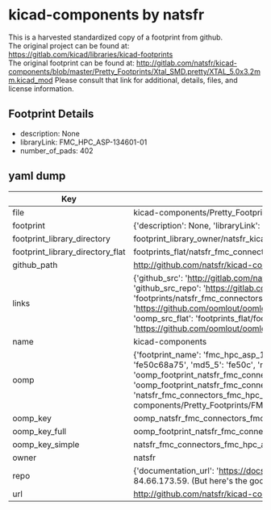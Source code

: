 # kicad-components by natsfr  
This is a harvested standardized copy of a footprint from github.  
The original project can be found at:  
https://gitlab.com/kicad/libraries/kicad-footprints  
The original footprint can be found at:
http://gitlab.com/natsfr/kicad-components/blob/master/Pretty_Footprints/Xtal_SMD.pretty/XTAL_5.0x3.2mm.kicad_mod
Please consult that link for additional, details, files, and license information.  
## Footprint Details
* description: None  
* libraryLink: FMC_HPC_ASP-134601-01  
* number_of_pads: 402  
## yaml dump  
| Key | Value |  
| --- | --- |  
| file | kicad-components/Pretty_Footprints/FMC_Connectors.pretty/FMC_HPC_ASP-134601-01.kicad_mod |  
| footprint | {'description': None, 'libraryLink': 'FMC_HPC_ASP-134601-01', 'number_of_pads': 402} |  
| footprint_library_directory | footprint_library_owner/natsfr_kicad-components |  
| footprint_library_directory_flat | footprints_flat/natsfr_fmc_connectors_fmc_hpc_asp_134601_01/working |  
| github_path | http://github.com/natsfr/kicad-components/blob/master/Pretty_Footprints/FMC_Connectors.pretty/FMC_HPC_ASP-134601-01.kicad_mod |  
| links | {'github_src': 'http://gitlab.com/natsfr/kicad-components/blob/master/Pretty_Footprints/Xtal_SMD.pretty/XTAL_5.0x3.2mm.kicad_mod', 'github_src_repo': 'https://gitlab.com/kicad/libraries/kicad-footprints', 'oomp_bot': 'footprints/natsfr_fmc_connectors_fmc_hpc_asp_134601_01/working', 'oomp_bot_github': 'https://github.com/oomlout/oomlout_oomp_footprint_bot/tree/main/footprints/natsfr_fmc_connectors_fmc_hpc_asp_134601_01/working', 'oomp_src_flat': 'footprints_flat/footprints_flat/natsfr_fmc_connectors_fmc_hpc_asp_134601_01/working', 'oomp_src_flat_github': 'https://github.com/oomlout/oomlout_oomp_footprint_src/tree/main/footprints_flat/natsfr_fmc_connectors_fmc_hpc_asp_134601_01/working'} |  
| name | kicad-components |  
| oomp | {'footprint_name': 'fmc_hpc_asp_134601_01', 'library_name': 'fmc_connectors', 'md5': 'fe50c68a755ac5f314daf451f731e32a', 'md5_10': 'fe50c68a75', 'md5_5': 'fe50c', 'md5_6': 'fe50c6', 'oomp_key': 'oomp_natsfr_fmc_connectors_fmc_hpc_asp_134601_01', 'oomp_key_extra': 'oomp_footprint_natsfr_fmc_connectors_fmc_hpc_asp_134601_01', 'oomp_key_full': 'oomp_footprint_natsfr_fmc_connectors_fmc_hpc_asp_134601_01_fe50c6', 'oomp_key_simple': 'natsfr_fmc_connectors_fmc_hpc_asp_134601_01', 'original_filename': 'kicad-components/Pretty_Footprints/FMC_Connectors.pretty/FMC_HPC_ASP-134601-01.kicad_mod', 'owner_name': 'natsfr'} |  
| oomp_key | oomp_natsfr_fmc_connectors_fmc_hpc_asp_134601_01 |  
| oomp_key_full | oomp_footprint_natsfr_fmc_connectors_fmc_hpc_asp_134601_01 |  
| oomp_key_simple | natsfr_fmc_connectors_fmc_hpc_asp_134601_01 |  
| owner | natsfr |  
| repo | {'documentation_url': 'https://docs.github.com/rest/overview/resources-in-the-rest-api#rate-limiting', 'message': "API rate limit exceeded for 84.66.173.59. (But here's the good news: Authenticated requests get a higher rate limit. Check out the documentation for more details.)"} |  
| url | http://github.com/natsfr/kicad-components |  

